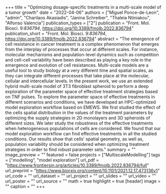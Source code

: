+++
title = "Optimizing dosage-specific treatments in a multi-scale model of a tumor growth"
date = "2022-04-06"
authors = ["Miguel Ponce-de-Leon", "admin", "Charilaos Akasiadis", "Janina Schreiber", "Thaleia Ntiniakou", "Alfonso Valencia"]
publication_types = ["2"]
publication = "Front. Mol. Biosci. 9:_836794_, https://doi.org/10.3389/fmolb.2022.836794"
publication_short = "Front. Mol. Biosci. 9:_836794_, https://doi.org/10.3389/fmolb.2022.836794"
abstract = "The emergence of cell resistance in cancer treatment is a complex phenomenon that emerges from the interplay of processes that occur at different scales. For instance, molecular mechanisms and population-level dynamics such as competition and cell-cell variability have been described as playing a key role in the emergence and evolution of cell resistances. Multi-scale models are a useful tool to study biology at a very different time and spatial scales, as they can integrate different processes that take place at the molecular, cellular and intercellular levels. In the present work, we use an extended hybrid multi-scale model of 3T3 fibroblast spheroid to perform a deep exploration of the parameter space of effective treatment strategies based on TNF pulses. To explore the parameter space of effective treatments in different scenarios and conditions, we have developed an HPC-optimized model exploration workflow based on EMEWS. We first studied the effect of the cells spatial distribution in the values of the treatment parameters by optimizing the supply strategies in 2D monolayers and 3D spheroids of different sizes. We later study the robustness of the effective treatments when heterogeneous populations of cells are considered. We found that our model exploration workflow can find effective treatments in all the studied conditions. Our results show that cells' spatial geometry, as well as, population variability should be considered when optimizing treatment strategies in order to find robust parameter sets."
summary = ""
image_preview = ""
featured = false
projects = ["MultiscaleModelling"]
tags = ["modelling", "model exploration"]
url_pdf = "https://www.frontiersin.org/articles/10.3389/fmolb.2022.836794/full"
url_preprint = "https://www.biorxiv.org/content/10.1101/2021.12.17.473136v1"
url_code = ""
url_dataset = ""
url_project = ""
url_slides = ""
url_video = ""
url_poster = ""
url_source = ""
math = true
highlight = true
[header]
image = ""
caption = ""
+++
